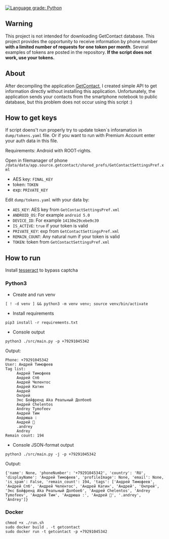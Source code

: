 [![Language grade: Python](https://img.shields.io/lgtm/grade/python/g/kovinevmv/getcontact.svg?logo=lgtm&logoWidth=18)](https://lgtm.com/projects/g/kovinevmv/getcontact/context:python)

## Warning 

This project is not intended for downloading GetContact database. This project provides the opportunity to receive information by phone number **with a limited number of requests for one token per month**. Several examples of tokens are posted in the repository.
**If the script does not work, use your tokens.**

## About

After decompiling the application [GetContact](https://www.getcontact.com/ru/), I created simple API to get information directly without installing this application. Unfortunately, the application sends your contacts from the smartphone notebook to public database, but this problem does not occur using this script :)

## How to get keys

If script doens't run properly try to update token\`s inforamation in `dump/tokens.yaml` file. Or if you want to run with Premium Account enter your auth data in this file. 

Requirements: Android with ROOT-rights.

Open in filemanager of phone ` /data/data/app.source.getcontact/shared_prefs/GetContactSettingsPref.xml` 

* AES key: `FINAL_KEY`
* token: `TOKEN`
* exp: `PRIVATE_KEY`

Edit `dump/tokens.yaml` with your data by:
- `AES_KEY`: AES key from `GetContactSettingsPref.xml` 
- `ANDROID_OS`: For example `android 5.0`
- `DEVICE_ID`: For example `14130e29cebe9c39`
- `IS_ACTIVE`: `true` if your token is valid
- `PRIVATE_KEY`: exp from `GetContactSettingsPref.xml`
- `REMAIN_COUNT`: Any natural num if your token is valid
- `TOKEN`: token from `GetContactSettingsPref.xml`

## How to run 

Install [tesseract](https://github.com/tesseract-ocr/tesseract/wiki) to bypass captcha

### Python3

- Create and run venv
```shell script
[ ! -d venv ] && python3 -m venv venv; source venv/bin/activate
```

- Install requirements
```shell script
pip3 install -r requirements.txt
```

- Console output
```shell script
python3 ./src/main.py -p +79291045342
```
Output:
```
Phone: +79291045342
User: Андрей Тимофеев
Tag list: 
	 Андрей Тимофеев
	 Андрей Спб
	 Андрей Челентос
	 Андрей Катин
	 Андрей
	 Онлрей
	 Экс Бойфренд Aka Реальный Долбоеб
	 Андрей Chelentos
	 Andrey Tymofeev
	 Андрей Тим
	 Андрюша :
	 Андрей 💑
	 .andrey
	 Andrey
Remain count: 194
```

- Console JSON-format output 
```shell script
python3 ./src/main.py -j -p +79291045342
```
Output:
```json5
{'name': None, 'phoneNumber': '+79291045342', 'country': 'RU', 'displayName': 'Андрей Тимофеев', 'profileImage': None, 'email': None, 'is_spam': False, 'remain_count': 194, 'tags': ['Андрей Тимофеев', 'Андрей Спб', 'Андрей Челентос', 'Андрей Катин', 'Андрей', 'Онлрей', 'Экс Бойфренд Aka Реальный Долбоеб', 'Андрей Chelentos', 'Andrey Tymofeev', 'Андрей Тим', 'Андрюша :', 'Андрей 💑', '.andrey', 'Andrey']}
```


### Docker
```shell script
chmod +x ./run.sh
sudo docker build . -t getcontact
sudo docker run -t getcontact -p +79291045342
```

